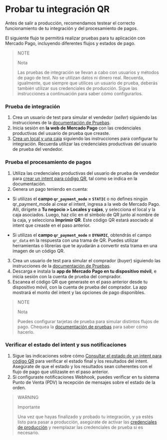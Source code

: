 # Probar tu integración QR

Antes de salir a producción, recomendamos testear el correcto funcionamiento de tu integración y del procesamiento de pagos.

El siguiente flujo te permitirá realizar pruebas para tu aplicación con Mercado Pago, incluyendo diferentes flujos y estados de pago. 

> NOTE
>
> Nota
>
> Las pruebas de integración se llevan a cabo con usuarios y métodos de pago de test. No se utilizan datos ni dinero real. Recuerda, igualmente, que siempre que utilices un usuario de prueba, deberás también utilizar sus credenciales de producción. Sigue las instrucciones a continuación para saber cómo configurarlos.

### Prueba de integración

1. Crea un usuario de test para simular el vendedor (*seller*) siguiendo las instrucciones de la [documentación de Pruebas](/developers/es/docs/instore-api/additional-content/your-integrations/test/accounts).
2. Inicia sesión en **la web de Mercado Pago** con las credenciales productivas del usuario de prueba que creaste.
3. [Crea un local y una caja](/developers/es/docs/instore-api/integration-configuration/create-store-point-of-sale) siguiendo las instrucciones para configurar tu integración. Recuerda utilizar las credenciales productivas del usuario de prueba del vendedor.

### Prueba el procesamiento de pagos

1. Utiliza las credenciales productivas del usuario de prueba de vendedor para [crear un intent para código QR](/developers/es/docs/instore-api/payments-processing/create-and-manage-intent/qr), tal como se indica en la documentación.
2. Genera un pago teniendo en cuenta:
 * Si utilizas el **campo `qr_payment_mode` = `STATIC`** o no defines ningún qr_payment_mode al crear el intent, ingresa a la web de Mercado Pago. Allí, dirígete a **Tu negocio > Locales y cajas**, y selecciona el local y la caja asociados. Luego, haz clic en el símbolo de QR junto al nombre de la caja, y selecciona **Imprimir QR**. Este código QR estará asociado al intent que creaste en el paso anterior.

 * Si utilizas el **campo `qr_payment_mode` = `DYNAMIC`**, obtendrás el campo `qr_data` en la respuesta con una trama de QR. Puedes utilizar herramientas o librerías que te ayudarán a convertir esta trama en una imagen de un código QR.

3. Crea un usuario de test para simular el comprador (*buyer*) siguiendo las instrucciones de la [documentación de Pruebas](/developers/es/docs/instore-api/additional-content/your-integrations/test/accounts).
4. Descarga e instala la **app de Mercado Pago en tu dispositivo móvil**, e inicia sesión con la cuenta de prueba del comprador.
5. Escanea el código QR que generaste en el paso anterior desde tu dispositivo móvil, con la cuenta de prueba del comprador. La app mostrará el monto del intent y las opciones de pago disponibles.

> NOTE
>
> Nota
>
> Puedes configurar tarjetas de prueba para simular distintos flujos de pago. Chequea la [documentación de pruebas](/developers/es/docs/instore-api/additional-content/your-integrations/test/cards) para saber cómo hacerlo.

### Verificar el estado del intent y sus notificaciones

1. Sigue las indicaciones sobre cómo [Consultar el estado de un intent para código QR](/developers/es/docs/instore-api/payments-processing/create-and-manage-intent/qr) para verificar el estado final y los resultados del intent. Asegúrate de que el estado y los resultados sean coherentes con el flujo de pago que utilizaste en el paso anterior.
3. Si configuraste notificaciones Webhook, puedes verificar en tu sistema Punto de Venta (PDV) la recepción de mensajes sobre el estado de la orden.

> WARNING
>
> Importante
>
> Una vez que hayas finalizado y probado tu integración, y ya estés listo para pasar a producción, asegúrate de activar las [credenciales de producción](/developers/es/docs/instore-api/additional-content/your-integrations/credentials) y reemplazar las credenciales de prueba si es necesario.